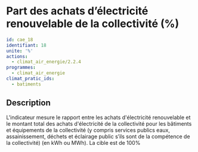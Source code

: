 # Part des achats d’électricité renouvelable de la collectivité (%)
```yaml
id: cae_18
identifiant: 18
unite: '%'
actions:
  - climat_air_energie/2.2.4
programmes:
  - climat_air_energie
climat_pratic_ids:
  - batiments
```
## Description
L'indicateur mesure le rapport entre les achats d'électricité renouvelable et le montant total des achats d'électricité de la collectivité pour les bâtiments et équipements de la collectivité (y compris services publics eaux, assainissement, déchets et éclairage public s’ils sont de la compétence de la collectivité) (en kWh ou MWh). La cible est de 100%




